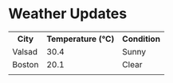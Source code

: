 # Weather Updates

<!-- WEATHER-UPDATE-START -->
<table><tr><th>City</th><th>Temperature (°C)</th><th>Condition</th></tr><tr><td>Valsad</td><td>30.4</td><td>Sunny</td></tr><tr><td>Boston</td><td>20.1</td><td>Clear</td></tr><tr><td></td><td></td><td></td></tr></table>
<!-- WEATHER-UPDATE-END -->
